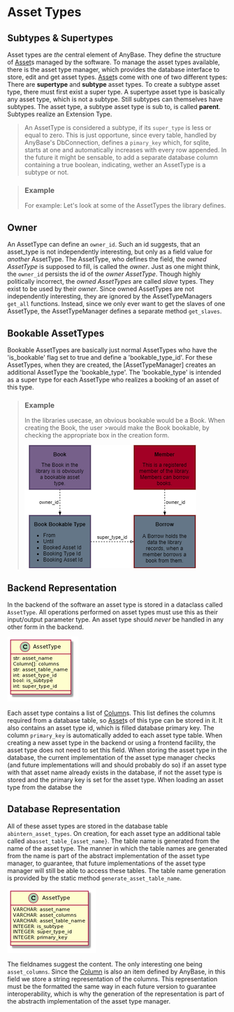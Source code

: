 # Asset Types

## Subtypes & Supertypes

Asset types are _the_ central element of AnyBase. They define the structure of [Asset]s managed by the software. 
To manage the asset types available, there is the asset type manager, which provides the database interface to 
store, edit and get asset types. [Asset]s come with one of two different types: There are __supertype__ and 
__subtype__ asset types. To create a subtype asset type, there must first exist a super type. A supertype asset 
type is basically any asset type, which is not a subtype. Still subtypes can themselves have subtypes. The asset 
type, a subtype asset type is sub to, is called __parent__. Subtypes realize an Extension Type.

>An AssetType is considered a subtype, if its ``super_type`` is less or equal to zero. This is just opportune, 
>since every table, handled by AnyBase's DbConnection, defines a ``pimary_key`` which, for sqlite, starts at one 
>and automatically increases with every row appended. In the future it might be sensable, to add a separate 
>database column containing a true boolean, indicating, wether an AssetType is a subtype or not.


> ### Example
>
> For example: Let's look at some of the AssetTypes the library defines.

## Owner

An AssetType can define an ``owner_id``. Such an id suggests, that an asset_type is not independently interesting, 
but only as a field value for _another_ AssetType. The AssetType, who defines the field, the _owned AssetType_ is 
supposed to fill, is called the _owner_. Just as one might think, the ``owner_id`` persists the id of the 
_owner AssetType_. Though highly politically incorrect, the _owned AssetTypes_ are called _slave_ types. They exist
to be used by their _owner_.
Since owned AssetTypes are not independently interesting, they are ignored by the AssetTypeManagers ``get_all`` 
functions. Instead, since we only ever want to get the slaves of one AssetType, the AssetTypeManager defines a 
separate method ``get_slaves``.

## Bookable AssetTypes

Bookable AssetTypes are basically just normal AssetTypes who have the 'is_bookable' flag set to true and define
a 'bookable_type_id'. For these AssetTypes, when they are created, the [AssetTypeManager] creates an additional
AssetType the 'bookable_type'. The 'bookable_type' is intended as a super type for each AssetType who realizes
a booking of an asset of this type.

> ### Example
>
>In the libraries usecase, an obvious bookable would be a Book. When creating the Book, the user >would make the Book bookable, by checking the appropriate box in the creation form.
>
>
> ![Bookable Type][bookable_type]

## Backend Representation

In the backend of the software an asset type is stored in a dataclass called ``AssetType``. All operations performed 
on asset types must use this as their input/output parameter type. An asset type should _never_ be handled in any 
other form in the backend. 

![Asset Type Class][asset_type_class]

Each asset type contains a list of [Column]s. This list defines the columns required from a database table, so 
[Asset]s of this type can be stored in it. It also contains an asset type id, which is filled database primary key.
The column ``primary_key`` is automatically added to each asset type table. When creating a new asset type in the 
backend or using a frontend facility, the asset type does not need to set this field. When storing the asset type 
in the database, the current implementation of the asset type manager checks (and future implementations will and 
should probably do so) if an asset type with that asset name already exists in the database, if not the asset type 
is stored and the primary key is set for the asset type. When loading an asset type from the databse the 


## Database Representation

All of these asset types are stored in the database table ``abintern_asset_types``. On creation, for each asset type
an additional table called ``abasset_table_{asset_name}``. The table name is generated from the name of the asset 
type. The manner in which the table names are generated from the name is part of the abstract implementation of the
asset type manager, to guarantee, that future implementations of the asset type manager will still be able to access
these tables. The table name generation is provided by the static method ``generate_asset_table_name``. 

![Asset Type Database Representation][asset_type_db]

The fieldnames suggest the content. The only interesting one being ``asset_columns``. Since the [Column] is also an
item defined by AnyBase, in this field we store a string representation of the columns. This representation must be
the formatted the same way in each future version to guarantee interoperability, which is why the generation of the
representation is part of the abstracth implementation of the asset type manager.

[//]: # (LINKS)
[Column]: https://github.com/PDT420/AnyBase/blob/master/doc/components/column.md
[Asset]: https://github.com/PDT420/AnyBase/blob/master/doc/components/assets.md

[//]: # (IMAGES)
[asset_type_class]: graphics/rendered_images/asset_type_class.png "Asset Type Class"
[bookable_type]: graphics/rendered_images/BookableType.png "Bookable Type"
[asset_type_db]: graphics/rendered_images/asset_type_db.png "Asset Type Database Entity"